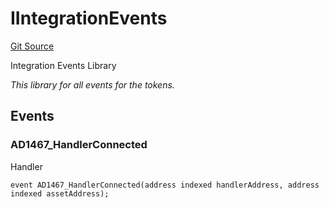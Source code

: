 # IIntegrationEvents
[Git Source](https://github.com/thrackle-io/forte-rules-engine/blob/870573a1cabb155592086e193c28d8b5f4d263c4/src/common/IEvents.sol)

Integration Events Library

*This library for all events for the tokens.*


## Events
### AD1467_HandlerConnected
Handler


```solidity
event AD1467_HandlerConnected(address indexed handlerAddress, address indexed assetAddress);
```

